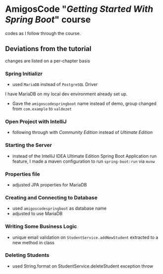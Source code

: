 # AmigosCode "*Getting Started With Spring Boot*" course

codes as I follow through the course.

## Deviations from the tutorial

changes are listed on a per-chapter basis

### Spring Initializr

- used `MariaDB` instead of `PostgreSQL` Driver

I have MariaDB on my local dev environment already set up.

- Gave the `amigoscodespringboot` name instead of demo, group changed from `com.example` to `valdezet`

### Open Project with IntelliJ 

- following through with *Community Edition* instead of *Ultimate Edition*

### Starting the Server

- instead of the IntelliJ IDEA Ultimate Edition Spring Boot Application run feature, I made a maven configuration to run `spring-boot:run` via `mvnw`

### Properties file 

- adjusted JPA properties for MariaDB

### Creating and Connecting to Database

- used `amigoscodespringboot` as database name
- adjusted to use MariaDB

### Writing Some Business Logic

- unique email validation on `StudentService.addNewStudent` extracted to a new method in class

### Deleting Students

- used String.format on StudentService.deleteStudent exception throw